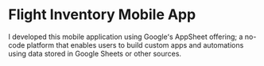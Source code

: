 # Flight Inventory Mobile App

I developed this mobile application using Googleʻs AppSheet offering; a no-code platform that enables users to build custom apps and automations using data stored in Google Sheets or other sources.

